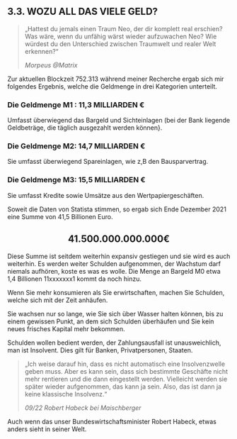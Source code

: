## 3.3. WOZU ALL DAS VIELE GELD?

> „Hattest du jemals einen Traum Neo, der dir komplett real erschien?
> Was wäre, wenn du unfähig wärst wieder aufzuwachen Neo?
> Wie würdest du den Unterschied zwischen Traumwelt und realer Welt erkennen?“
> 
> *Morpeus @Matrix*

Zur aktuellen Blockzeit 752.313 während meiner Recherche ergab sich mir folgendes Ergebnis,
welche die Geldmenge in drei Kategorien unterteilt.

### Die Geldmenge M1 : 11,3 MILLIARDEN €
Umfasst überwiegend das Bargeld und Sichteinlagen (bei der Bank liegende Geldbeträge, die täglich ausgezahlt werden können}.

### Die Geldmenge M2: 14,7 MILLIARDEN €
Sie umfasst überwiegend Spareinlagen, wie z,B den Bausparvertrag.

### Die Geldmenge M3: 15,5 MILLIARDEN €
Sie umfasst Kredite sowie Umsätze aus den Wertpapiergeschäften.

Soweit die Daten von Statista stimmen, so ergab sich Ende Dezember 2021 eine Summe von 41,5 Billionen Euro.

<center>

## 41.500.000.000.000€

</center>

Diese Summe ist seitdem weiterhin expansiv gestiegen und sie wird es auch weiterhin. Es werden weiter Schulden aufgenommen, der
Wachstum darf niemals aufhören, koste es was es wolle. Die Menge an Bargeld M0 etwa 1,4 Billionen 11xxxxxxx1 kommt da noch hinzu.

Wenn Sie mehr konsumieren als Sie erwirtschaften, machen Sie Schulden, welche sich mit der Zeit anhäufen. 

Sie wachsen nur so lange, wie Sie sich über Wasser halten können, bis zu einem gewissen Punkt, an
dem sich Schulden überhäufen und Sie kein neues frisches Kapital mehr bekommen.

Schulden wollen bedient werden, der Zahlungsausfall ist unausweichlich, man ist Insolvent. Dies gilt für Banken, Privatpersonen, Staaten.

> „Ich weise darauf hin, dass es nicht automatisch eine Insolvenzwelle geben muss. Aber es kann sein, dass sich bestimmte Geschäfte nicht mehr rentieren und die dann eingestellt werden. Vielleicht werden sie später wieder aufgenommen, das kann ja sein. Also, das ist dann ja keine klassische Insolvenz.“
> 
> *09/22 Robert Habeck bei Maischberger*

Auch wenn das unser Bundeswirtschaftsminister Robert Habeck, etwas anders sieht in seiner Welt.
